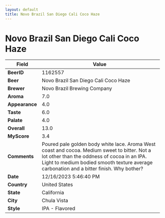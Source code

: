 ```yaml
---
layout: default
title: Novo Brazil San Diego Cali Coco Haze
---
```


# Novo Brazil San Diego Cali Coco Haze

| Field         | Value     |
|---------------|-----------|
| **BeerID** | 1162557 |
| **Beer** | Novo Brazil San Diego Cali Coco Haze |
| **Brewer** | Novo Brazil Brewing Company |
| **Aroma** | 7.0 |
| **Appearance** | 4.0 |
| **Taste** | 6.0 |
| **Palate** | 4.0 |
| **Overall** | 13.0 |
| **MyScore** | 3.4 |
| **Comments** | Poured pale golden body white lace. Aroma West coast and cocoa. Medium sweet to bitter. Not a lot other than the oddness of cocoa in an IPA. Light to medium bodied smooth texture average carbonation and a bitter finish. Why bother? |
| **Date** | 12/16/2023 5:46:40 PM |
| **Country** | United States |
| **State** | California |
| **City** | Chula Vista |
| **Style** | IPA - Flavored |
